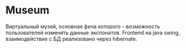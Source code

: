 # Museum

Виртуальный музей, основная фича которого - возможность пользователей изменять данные экспонатов.
Frontend на java swing, взаимодействие с БД реализовано через hibernate.
